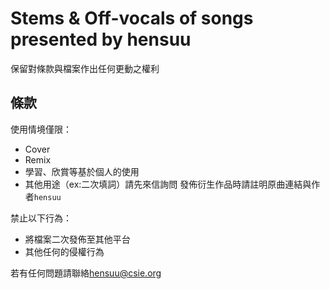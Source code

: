# Stems & Off-vocals of songs presented by hensuu
保留對條款與檔案作出任何更動之權利
## 條款
使用情境僅限：
- Cover
- Remix
- 學習、欣賞等基於個人的使用
- 其他用途（ex:二次填詞）請先來信詢問
發佈衍生作品時請註明原曲連結與作者`hensuu`

禁止以下行為：
- 將檔案二次發佈至其他平台
- 其他任何的侵權行為

若有任何問題請聯絡[hensuu@csie.org](mailto:hensuu@csie.org)
